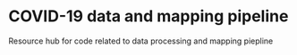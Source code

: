 # COVID-19 data and mapping pipeline
Resource hub for code related to data processing and mapping piepline

